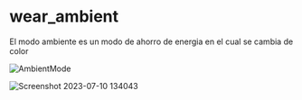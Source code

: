 # wear_ambient

El modo ambiente es un modo de ahorro de energia en el cual se cambia de color

![AmbientMode](https://github.com/chucho5280/AmbientMode/assets/96545330/86dd9f81-6faf-4091-91a8-991c65450242)

![Screenshot 2023-07-10 134043](https://github.com/chucho5280/AmbientMode/assets/96545330/69053470-e748-4234-9b0a-276d470b858f)
